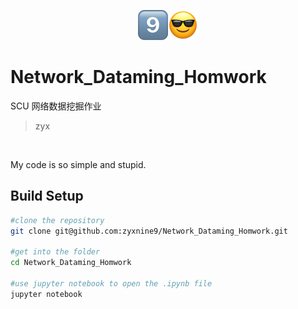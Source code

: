 <p align='center'><img src='./nine.png'/><img src='./cool.png' /><p>

# Network_Dataming_Homwork

SCU 网络数据挖掘作业

> zyx

<br>

My code is so simple and stupid.

## Build Setup

```Bash
#clone the repository
git clone git@github.com:zyxnine9/Network_Dataming_Homwork.git

#get into the folder
cd Network_Dataming_Homwork

#use jupyter notebook to open the .ipynb file
jupyter notebook
```



















